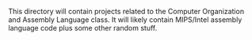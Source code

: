 This directory will contain projects related to the Computer Organization and Assembly Language class. It will likely contain MIPS/Intel assembly language code plus some other random stuff.
